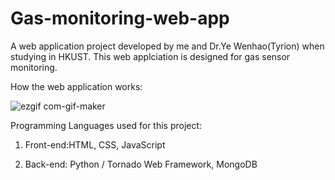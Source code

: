 # Gas-monitoring-web-app
A web application project developed by me and Dr.Ye Wenhao(Tyrion) when studying in HKUST. This web applciation is designed for gas sensor monitoring. 


How the web application works:


![ezgif com-gif-maker](https://user-images.githubusercontent.com/70568099/134768464-5831683c-028d-4bf9-8017-691a58813f3e.gif)



Programming Languages used for this project:


  1. Front-end:HTML, CSS, JavaScript
    
  2. Back-end: Python / Tornado Web Framework, MongoDB

